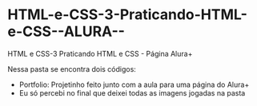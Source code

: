 # HTML-e-CSS-3-Praticando-HTML-e-CSS--ALURA--
HTML e CSS-3 Praticando HTML e CSS - Página Alura+

Nessa pasta se encontra dois códigos:
  - Portfolio: Projetinho feito junto com a aula para uma página do Alura+
  - Eu só percebi no final que deixei todas as imagens jogadas na pasta
